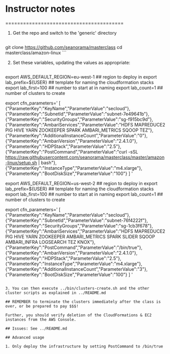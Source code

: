 # Instructor notes
========================================

1. Get the repo and switch to the 'generic' directory

    ```
git clone https://github.com/seanorama/masterclass
cd masterclass/amazon-linux
    ```

2. Set these variables, updating the values as appropriate:

   ```sh
export AWS_DEFAULT_REGION=eu-west-1  ## region to deploy in
export lab_prefix=${USER}         ## template for naming the cloudformation stacks
export lab_first=100                 ## number to start at in naming
export lab_count=1                   ## number of clusters to create

export cfn_parameters='
[
  {"ParameterKey":"KeyName","ParameterValue":"secloud"},
  {"ParameterKey":"SubnetId","ParameterValue":"subnet-7e49641b"},
  {"ParameterKey":"SecurityGroups","ParameterValue":"sg-f915bc9d"},
  {"ParameterKey":"AmbariServices","ParameterValue":"HDFS MAPREDUCE2 PIG HIVE YARN ZOOKEEPER SPARK AMBARI_METRICS SQOOP TEZ"},
  {"ParameterKey":"AdditionalInstanceCount","ParameterValue":"0"},
  {"ParameterKey":"AmbariVersion","ParameterValue":"2.4.1.0"},
  {"ParameterKey":"HDPStack","ParameterValue":"2.5"},
  {"ParameterKey":"PostCommand","ParameterValue":"curl -sSL https://raw.githubusercontent.com/seanorama/masterclass/master/amazon-linux/setup.sh | bash"},
  {"ParameterKey":"InstanceType","ParameterValue":"m4.xlarge"},
  {"ParameterKey":"BootDiskSize","ParameterValue":"100"}
]
'

export AWS_DEFAULT_REGION=us-west-2  ## region to deploy in
export lab_prefix=${USER}         ## template for naming the cloudformation stacks
export lab_first=100                 ## number to start at in naming
export lab_count=1                   ## number of clusters to create

export cfn_parameters='
[
  {"ParameterKey":"KeyName","ParameterValue":"secloud"},
  {"ParameterKey":"SubnetId","ParameterValue":"subnet-76f4222f"},
  {"ParameterKey":"SecurityGroups","ParameterValue":"sg-1cb3f678"},
  {"ParameterKey":"AmbariServices","ParameterValue":"HDFS MAPREDUCE2 PIG HIVE YARN ZOOKEEPER AMBARI_METRICS SPARK SLIDER SQOOP AMBARI_INFRA LOGSEARCH TEZ KNOX"},
  {"ParameterKey":"PostCommand","ParameterValue":"/bin/true"},
  {"ParameterKey":"AmbariVersion","ParameterValue":"2.4.1.0"},
  {"ParameterKey":"HDPStack","ParameterValue":"2.5"},
  {"ParameterKey":"InstanceType","ParameterValue":"m4.xlarge"},
  {"ParameterKey":"AdditionalInstanceCount","ParameterValue":"3"},
  {"ParameterKey":"BootDiskSize","ParameterValue":"100"}
]
'
   ```

3. You can then execute ../bin/clusters-create.sh and the other cluster scripts as explained in ../README.md

## REMEMBER to terminate the clusters immediately after the class is over, or be prepared to pay $$$!

Further, you should verify deletion of the CloudFormations & EC2 instances from the AWS Console.

## Issues: See ../README.md

## Advanced usage

1. Only deploy the infrastructure by setting PostCommand to /bin/true
